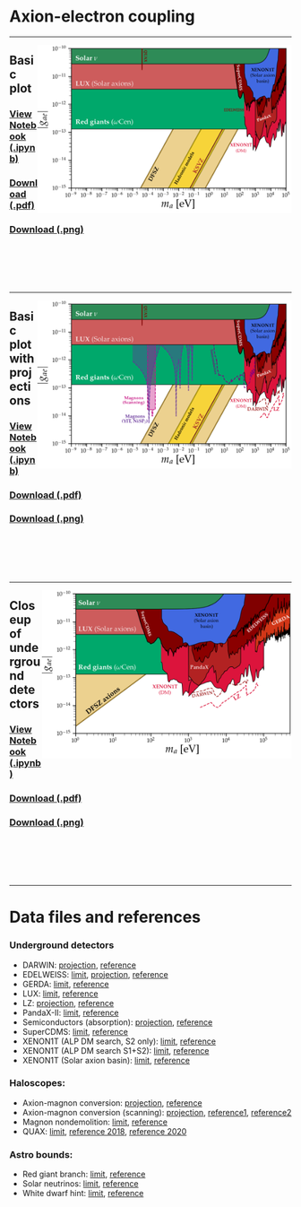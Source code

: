 # Axion-electron coupling
---
[<img align="right" height="300" src="../plots/plots_png/AxionElectron.png">](https://github.com/cajohare/AxionLimits/raw/master/plots/plots_png/AxionElectron.png)
## Basic plot
### [View Notebook (.ipynb)](https://github.com/cajohare/AxionLimits/blob/master/AxionElectron.ipynb)
### [Download (.pdf)](https://github.com/cajohare/AxionLimits/raw/master/plots/AxionElectron.pdf)
### [Download (.png)](https://github.com/cajohare/AxionLimits/raw/master/plots/plots_png/AxionElectron.png)
### &nbsp;
### &nbsp;
---
[<img align="right" height="300" src="../plots/plots_png/AxionElectron_with_Projections.png">](https://github.com/cajohare/AxionLimits/raw/master/plots/plots_png/AxionElectron_with_Projections.png)
## Basic plot with projections
### [View Notebook (.ipynb)](https://github.com/cajohare/AxionLimits/blob/master/AxionElectron.ipynb)
### [Download (.pdf)](https://github.com/cajohare/AxionLimits/raw/master/plots/AxionElectron_with_Projections.pdf)
### [Download (.png)](https://github.com/cajohare/AxionLimits/raw/master/plots/plots_png/AxionElectron_with_Projections.png)
### &nbsp;
### &nbsp;
---
[<img align="right" height="300" src="../plots/plots_png/AxionElectron_UndergroundDetectorsCloseup.png">](https://github.com/cajohare/AxionLimits/raw/master/plots/plots_png/AxionElectron_UndergroundDetectorsCloseup.png)
## Closeup of underground detectors
### [View Notebook (.ipynb)](https://github.com/cajohare/AxionLimits/blob/master/AxionElectron.ipynb)
### [Download (.pdf)](https://github.com/cajohare/AxionLimits/raw/master/plots/AxionElectron_UndergroundDetectorsCloseup.pdf)
### [Download (.png)](https://github.com/cajohare/AxionLimits/raw/master/plots/plots_png/AxionElectron_UndergroundDetectorsCloseup.png)
### &nbsp;
### &nbsp;
---

# Data files and references

### Underground detectors
* DARWIN: [projection](https://github.com/cajohare/AxionLimits/raw/master/limit_data/AxionElectron/Projections/DARWIN.txt), [reference](https://arxiv.org/abs/1606.07001)
* EDELWEISS: [limit](https://github.com/cajohare/AxionLimits/raw/master/limit_data/AxionElectron/EDELWEISS.txt), [projection](https://github.com/cajohare/AxionLimits/raw/master/limit_data/AxionElectron/Projections/EDELWEISS.txt), [reference](https://arxiv.org/abs/1808.02340)
* GERDA: [limit](https://github.com/cajohare/AxionLimits/raw/master/limit_data/AxionElectron/GERDA.txt), [reference](https://arxiv.org/abs/2005.14184)
* LUX: [limit](https://github.com/cajohare/AxionLimits/raw/master/limit_data/AxionElectron/LUX.txt), [reference](https://arxiv.org/abs/1704.02297)
* LZ: [projection](https://github.com/cajohare/AxionLimits/raw/master/limit_data/AxionElectron/Projections/LZ.txt), [reference](https://arxiv.org/abs/2102.11740)
* PandaX-II: [limit](https://github.com/cajohare/AxionLimits/raw/master/limit_data/AxionElectron/PandaX.txt), [reference](https://arxiv.org/abs/1707.07921)
* Semiconductors (absorption): [projection](https://github.com/cajohare/AxionLimits/raw/master/limit_data/AxionElectron/Projections/SemiconductorAbsorption.txt), [reference](https://arxiv.org/abs/1608.02123)
* SuperCDMS: [limit](https://github.com/cajohare/AxionLimits/raw/master/limit_data/AxionElectron/SuperCDMS.txt), [reference](https://arxiv.org/abs/1911.11905)
* XENON1T (ALP DM search, S2 only): [limit](https://github.com/cajohare/AxionLimits/raw/master/limit_data/AxionElectron/XENON1T_DM_S2.txt), [reference](https://arxiv.org/abs/1907.11485)
* XENON1T (ALP DM search S1+S2): [limit](https://github.com/cajohare/AxionLimits/raw/master/limit_data/AxionElectron/XENON1T_DM_S1S2.txt), [reference](https://arxiv.org/abs/2006.09721)
* XENON1T (Solar axion basin): [limit](https://github.com/cajohare/AxionLimits/raw/master/limit_data/AxionElectron/XENON1T_S2_SolarAxionBasin.txt), [reference](https://arxiv.org/abs/2006.12431)

### Haloscopes:
<!---* Electron spin magnetometers:  [projection](https://github.com/cajohare/AxionLimits/raw/master/limit_data/AxionElectron/Projections/ElectronSpinMagnetometers.txt), (in prep.)-->
* Axion-magnon conversion:  [projection](https://github.com/cajohare/AxionLimits/raw/master/limit_data/AxionElectron/Projections/Magnon.txt),  [reference](https://arxiv.org/abs/2005.10256)
* Axion-magnon conversion (scanning):  [projection](https://github.com/cajohare/AxionLimits/raw/master/limit_data/AxionElectron/Projections/MagnonScan.txt),  [reference1](https://arxiv.org/abs/2005.10256),  [reference2](https://arxiv.org/abs/2001.10666)
* Magnon nondemolition:  [limit](https://github.com/cajohare/AxionLimits/raw/master/limit_data/AxionElectron/Magnons.txt),  [reference](https://arxiv.org/abs/2102.08764)
* QUAX:  [limit](https://github.com/cajohare/AxionLimits/raw/master/limit_data/AxionElectron/QUAX.txt),  [reference 2018](https://arxiv.org/abs/1806.00310), [reference 2020](https://arxiv.org/abs/2001.08940)

### Astro bounds:
* Red giant branch: [limit](https://github.com/cajohare/AxionLimits/raw/master/limit_data/AxionElectron/RedGiants.txt), [reference](https://arxiv.org/abs/2007.03694)
* Solar neutrinos: [limit](https://github.com/cajohare/AxionLimits/raw/master/limit_data/AxionElectron/SolarNu.txt), [reference](https://arxiv.org/abs/0807.2926)
* White dwarf hint: [limit](https://github.com/cajohare/AxionLimits/raw/master/limit_data/AxionElectron/WDhint.txt), [reference](https://arxiv.org/abs/1708.02111)
